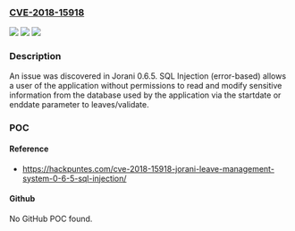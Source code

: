 ### [CVE-2018-15918](https://cve.mitre.org/cgi-bin/cvename.cgi?name=CVE-2018-15918)
![](https://img.shields.io/static/v1?label=Product&message=n%2Fa&color=blue)
![](https://img.shields.io/static/v1?label=Version&message=n%2Fa&color=blue)
![](https://img.shields.io/static/v1?label=Vulnerability&message=n%2Fa&color=brighgreen)

### Description

An issue was discovered in Jorani 0.6.5. SQL Injection (error-based) allows a user of the application without permissions to read and modify sensitive information from the database used by the application via the startdate or enddate parameter to leaves/validate.

### POC

#### Reference
- https://hackpuntes.com/cve-2018-15918-jorani-leave-management-system-0-6-5-sql-injection/

#### Github
No GitHub POC found.

